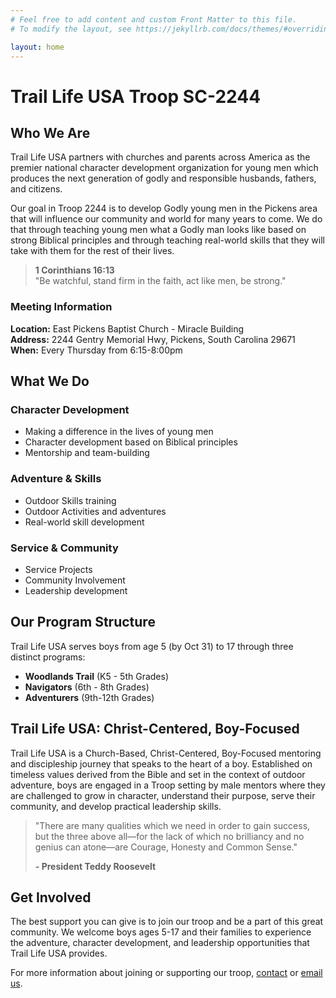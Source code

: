 ```yaml
---
# Feel free to add content and custom Front Matter to this file.
# To modify the layout, see https://jekyllrb.com/docs/themes/#overriding-theme-defaults

layout: home
---
```


# Trail Life USA Troop SC-2244

## Who We Are

Trail Life USA partners with churches and parents across America as the premier national character development organization for young men which produces the next generation of godly and responsible husbands, fathers, and citizens.

Our goal in Troop 2244 is to develop Godly young men in the Pickens area that will influence our community and world for many years to come. We do that through teaching young men what a Godly man looks like based on strong Biblical principles and through teaching real-world skills that they will take with them for the rest of their lives.

> **1 Corinthians 16:13**<br />
> "Be watchful, stand firm in the faith, act like men, be strong."

### Meeting Information
**Location:** East Pickens Baptist Church - Miracle Building <br />
**Address:** 2244 Gentry Memorial Hwy, Pickens, South Carolina 29671 <br />
**When:** Every Thursday from 6:15-8:00pm

## What We Do

### Character Development
- Making a difference in the lives of young men
- Character development based on Biblical principles
- Mentorship and team-building

### Adventure & Skills
- Outdoor Skills training
- Outdoor Activities and adventures
- Real-world skill development

### Service & Community
- Service Projects
- Community Involvement
- Leadership development

## Our Program Structure

Trail Life USA serves boys from age 5 (by Oct 31) to 17 through three distinct programs:

- **Woodlands Trail** (K5 - 5th Grades)
- **Navigators** (6th - 8th Grades)
- **Adventurers** (9th-12th Grades)

## Trail Life USA: Christ-Centered, Boy-Focused

Trail Life USA is a Church-Based, Christ-Centered, Boy-Focused mentoring and discipleship journey that speaks to the heart of a boy. Established on timeless values derived from the Bible and set in the context of outdoor adventure, boys are engaged in a Troop setting by male mentors where they are challenged to grow in character, understand their purpose, serve their community, and develop practical leadership skills.

> "There are many qualities which we need in order to gain success, but the three above all—for the lack of which no brilliancy and no genius can atone—are Courage, Honesty and Common Sense."
>
> **- President Teddy Roosevelt**

## Get Involved

The best support you can give is to join our troop and be a part of this great community. We welcome boys ages 5-17 and their families to experience the adventure, character development, and leadership opportunities that Trail Life USA provides.

For more information about joining or supporting our troop, <a href="./contact">contact</a> or <a href="mailto:traillifesc2244@gmail.com">email us</a>.
